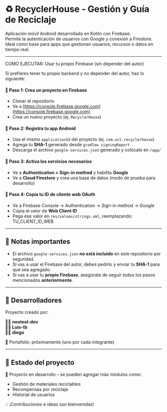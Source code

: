 # ♻️ RecyclerHouse - Gestión y Guía de Reciclaje

Aplicación móvil Android desarrollada en Kotlin con Firebase.  
Permite la autenticación de usuarios con Google y conexión a Firestore.  
Ideal como base para apps que gestionan usuarios, recursos o datos en tiempo real.

---

COMO EJECUTAR: Usar tu propio Firebase (sin depender del autor)

Si prefieres tener tu propio backend y no depender del autor, haz lo siguiente:

#### 🔹 Paso 1: Crea un proyecto en Firebase
- Clonar el repositorio
- Ve a [https://console.firebase.google.com](https://console.firebase.google.com)
- Crea un nuevo proyecto (ej. `RecyclerHouse`)

#### 🔹 Paso 2: Registra tu app Android

- Usa el mismo `applicationId` del proyecto (ej. `com.uct.recyclerhouse`)
- Agrega tu **SHA-1** generado desde `gradlew signingReport`
- Descarga el archivo `google-services.json` generado y colócalo en `/app/`

#### 🔹 Paso 3: Activa los servicios necesarios

- Ve a **Authentication > Sign-in method** y habilita **Google**
- Ve a **Cloud Firestore** y crea una base de datos (modo de prueba para desarrollo)

#### 🔹 Paso 4: Copia tu ID de cliente web OAuth

- Ve a Firebase Console → Authentication → Sign-in method → Google
- Copia el valor de **Web Client ID**
- Pega ese valor en `res/values/strings.xml`, reemplazando: <string name="default_web_client_id">TU_CLIENT_ID_WEB</string>

---

## 📌 Notas importantes

- El archivo `google-services.json` **no está incluido** en este repositorio por seguridad.
- Si vas a usar el Firebase del autor, debes pedirlo y enviar tu **SHA-1** para que sea agregado.
- Si vas a usar tu **propio Firebase**, asegúrate de seguir todos los pasos mencionados **anteriormente**.

---

## 🤝 Desarrolladores

Proyecto creado por:

👨‍💻 **neotest-dev**  
👨‍💻 **Luis-tb**  
👨‍💻 **diego**

🔗 Portafolio: próximamente (uno por cada integrante)

---

## 🧪 Estado del proyecto

🔧 Proyecto en desarrollo – se pueden agregar más módulos como:

- Gestión de materiales reciclables
- Recompensas por reciclaje
- Historial de usuarios

💡 ¡Contribuciones e ideas son bienvenidas!


